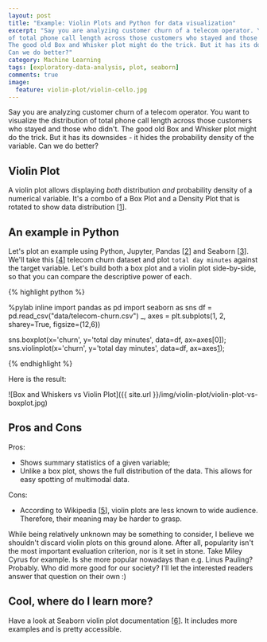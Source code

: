 ```yaml
---
layout: post
title: "Example: Violin Plots and Python for data visualization"
excerpt: "Say you are analyzing customer churn of a telecom operator. You want to visualize the distribution 
of total phone call length across those customers who stayed and those who didn't.
The good old Box and Whisker plot might do the trick. But it has its downsides - it hides the probability density of the variable. 
Can we do better?"
category: Machine Learning
tags: [exploratory-data-analysis, plot, seaborn]
comments: true
image:
  feature: violin-plot/violin-cello.jpg
---
```



Say you are analyzing customer churn of a telecom operator. You want to visualize the distribution 
of total phone call length across those customers who stayed and those who didn't.
The good old Box and Whisker plot might do the trick. But it has its downsides - it hides the probability density of the variable. 
Can we do better?


## Violin Plot

A violin plot allows displaying _both_ distribution _and_ probability density of a numerical variable. It's a combo of a Box Plot and a Density Plot that is rotated to show data distribution [[1]].


## An example in Python

Let's plot an example using Python, Jupyter, Pandas [[2]] and Seaborn [[3]]. We'll take this [[4]] telecom churn dataset
and plot `total day minutes` against the target variable. Let's build both a box plot and a violin plot side-by-side,
so that you can compare the descriptive power of each.


{% highlight python %}

%pylab inline
import pandas as pd
import seaborn as sns
df = pd.read_csv("data/telecom-churn.csv")
_, axes = plt.subplots(1, 2, sharey=True, figsize=(12,6))

sns.boxplot(x='churn', y='total day minutes', data=df, ax=axes[0]);
sns.violinplot(x='churn', y='total day minutes', data=df, ax=axes[1]);

{% endhighlight %}

Here is the result:


![Box and Whiskers vs Violin Plot]({{ site.url }}/img/violin-plot/violin-plot-vs-boxplot.jpg)

## Pros and Cons

Pros:

+ Shows summary statistics of a given variable;
+ Unlike a box plot, shows the full distribution of the data. This allows for easy spotting of multimodal data.

Cons:
- According to Wikipedia [[5]], violin plots are less known to wide audience. Therefore, their meaning may be harder to grasp.

While being relatively unknown may be something to consider, I believe we shouldn't discard violin plots on this ground alone. After all, popularity isn't the most important evaluation criterion, nor is it set in stone.
Take Miley Cyrus for example. Is she more popular nowadays than e.g. Linus Pauling? Probably. Who did more good for our society? I'll let the interested readers answer that question on their own :)

## Cool, where do I learn more?

Have a look at Seaborn violin plot documentation [[6]]. It includes more examples and is 
pretty accessible.


[1]: http://www.datavizcatalogue.com/methods/violin_plot.html
[2]: http://pandas.pydata.org/
[3]: https://seaborn.pydata.org/
[4]: https://bigml.com/user/francisco/gallery/dataset/5163ad540c0b5e5b22000383
[5]: https://en.wikipedia.org/wiki/Violin_plot
[6]: https://seaborn.pydata.org/generated/seaborn.violinplot.html?highlight=violin#seaborn.violinplot